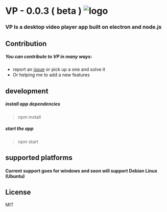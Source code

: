 # VP - 0.0.3 ( beta )  ![logo](https://raw.githubusercontent.com/menemslama/VP/master/icon.ico)
### VP Is a desktop video player app built on electron and node.js

## Contribution
##### You can contribute to VP in many ways:

- report an [issue](https://github.com/menemslama/VP/issues) or pick up a one and solve it
- Or helping me to add a new features


## development

##### install app dependencies
> npm install

##### start the app
> npm start

## supported platforms
#### Current support goes for windows and soon will support Debian Linux (Ubuntu)


## License

MIT

